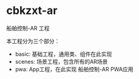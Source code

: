 # cbkzxt-ar

船舶控制-AR 工程

本工程分为三个部分：

- basic: 基础工程，通用类、组件在此实现
- scenes: 场景工程，包含所有的AR场景
- pwa: App工程，在此实现 船舶控制-AR PWA应用

